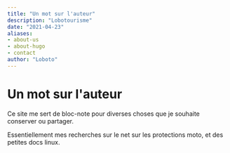 ```yaml
---
title: "Un mot sur l'auteur"
description: "Lobotourisme"
date: "2021-04-23"
aliases:
- about-us
- about-hugo
- contact
author: "Loboto"
---
```


# Un mot sur l'auteur

Ce site me sert de bloc-note pour diverses choses que je souhaite conserver ou partager.

Essentiellement mes recherches sur le net sur les protections moto, et des petites docs linux.
